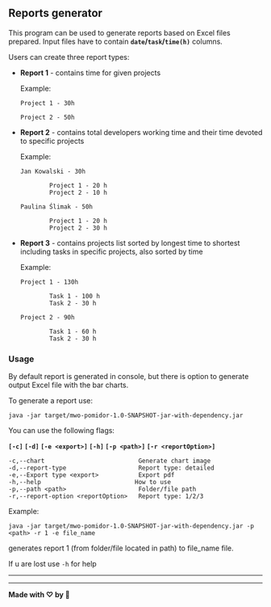 ## Reports generator                                                                                 

This program can be used to generate reports based on Excel files prepared. Input files have to contain **`date`/`task`/`time(h)`** columns. 

Users can create three report types:

- **Report 1** - contains time for given projects

   Example:  

   `Project 1 - 30h`

   `Project 2 - 50h`

- **Report 2** - contains total developers working time and their time devoted to specific projects

   Example:

   `Jan Kowalski - 30h`
   ```
           Project 1 - 20 h
           Project 2 - 10 h
   ```

   `Paulina Ślimak - 50h`

   ```
           Project 1 - 20 h
           Project 2 - 30 h
   ```

- **Report 3** - contains projects list sorted by longest time to shortest including tasks in specific projects, also sorted by time

   Example:

   `Project 1 - 130h`
   ```
           Task 1 - 100 h
           Task 2 - 30 h
   ```

   `Project 2 - 90h`
   ```
           Task 1 - 60 h
           Task 2 - 30 h
   ```

### Usage
By default report is generated in console, but there is option to generate output Excel file with the bar charts.

To generate a report use:

`java -jar target/mwo-pomidor-1.0-SNAPSHOT-jar-with-dependency.jar`

You can use the following flags:

**`[-c]` `[-d]` `[-e <export>]` `[-h]` `[-p <path>]` `[-r <reportOption>]`**

    -c,--chart                          Generate chart image
    -d,--report-type                    Report type: detailed
    -e,--Export type <export>           Export pdf
    -h,--help                          How to use
    -p,--path <path>                    Folder/file path
    -r,--report-option <reportOption>   Report type: 1/2/3


Example:

`java -jar target/mwo-pomidor-1.0-SNAPSHOT-jar-with-dependency.jar -p <path> -r 1 -e file_name`

generates report 1 (from folder/file located in path) to file_name file.

If u are lost use `-h` for help


---------------
---------------
**Made with ♡ by 🍅**
